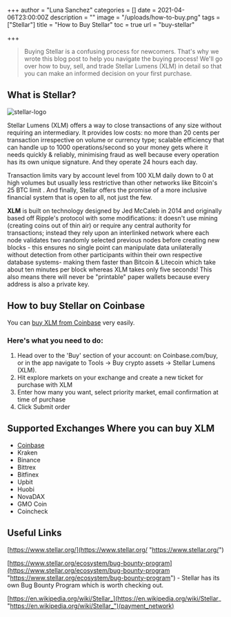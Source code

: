 +++
author = "Luna Sanchez"
categories = []
date = 2021-04-06T23:00:00Z
description = ""
image = "/uploads/how-to-buy.png"
tags = ["Stellar"]
title = "How to Buy Stellar"
toc = true
url = "buy-stellar"

+++
> Buying Stellar is a confusing process for newcomers. That's why we wrote this blog post to help you navigate the buying process! We'll go over how to buy, sell, and trade Stellar Lumens (XLM) in detail so that you can make an informed decision on your first purchase.

## What is Stellar?

![stellar-logo](https://upload.wikimedia.org/wikipedia/commons/thumb/5/56/Stellar_Symbol.png/220px-Stellar_Symbol.png)

Stellar Lumens (XLM) offers a way to close transactions of any size without requiring an intermediary. It provides low costs: no more than 20 cents per transaction irrespective on volume or currency type; scalable efficiency that can handle up to 1000 operations/second so your money gets where it needs quickly & reliably, minimising fraud as well because every operation has its own unique signature. And they operate 24 hours each day.

Transaction limits vary by account level from 100 XLM daily down to 0 at high volumes but usually less restrictive than other networks like Bitcoin's 25 BTC limit . And finally, Stellar offers the promise of a more inclusive financial system that is open to all, not just the few.

**XLM** is built on technology designed by Jed McCaleb in 2014 and originally based off Ripple's protocol with some modifications: it doesn't use mining (creating coins out of thin air) or require any central authority for transactions; instead they rely upon an interlinked network where each node validates two randomly selected previous nodes before creating new blocks - this ensures no single point can manipulate data unilaterally without detection from other participants within their own respective database systems- making them faster than Bitcoin & Litecoin which take about ten minutes per block whereas XLM takes only five seconds! This also means there will never be "printable" paper wallets because every address is also a private key.

## How to buy Stellar on Coinbase

You can [buy XLM from Coinbase](coinbase.com/join/haines_c) very easily.

### Here's what you need to do:

1. Head over to the 'Buy' section of your account: on Coinbase.com/buy, or in the app navigate to Tools -> Buy crypto assets -> Stellar Lumens (XLM).
2. Hit explore markets on your exchange and create a new ticket for purchase with XLM
3. Enter how many you want, select priority market, email confirmation at time of purchase
4. Click Submit order

## Supported Exchanges Where you can buy XLM

* [Coinbase](coinbase.com/join/haines_c)
* Kraken
* Binance
* Bittrex
* Bitfinex
* Upbit
* Huobi
* NovaDAX
* GMO Coin
* Coincheck

## Useful Links

[https://www.stellar.org/](https://www.stellar.org/ "https://www.stellar.org/")

[https://www.stellar.org/ecosystem/bug-bounty-program](https://www.stellar.org/ecosystem/bug-bounty-program "https://www.stellar.org/ecosystem/bug-bounty-program") - Stellar has its own Bug Bounty Program which is worth checking out.

[https://en.wikipedia.org/wiki/Stellar_](https://en.wikipedia.org/wiki/Stellar_ "https://en.wikipedia.org/wiki/Stellar_")(payment_network)